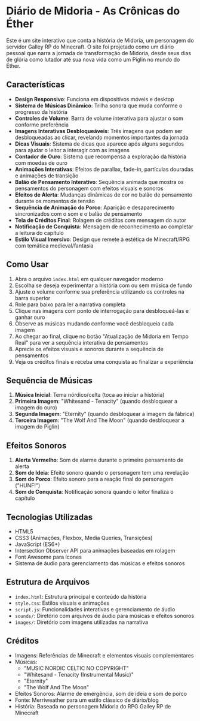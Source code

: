 # Diário de Midoria - As Crônicas do Éther

Este é um site interativo que conta a história de Midoria, um personagem do servidor Galley RP do Minecraft. O site foi projetado como um diário pessoal que narra a jornada de transformação de Midoria, desde seus dias de glória como lutador até sua nova vida como um Piglin no mundo do Éther.

## Características

- **Design Responsivo**: Funciona em dispositivos móveis e desktop
- **Sistema de Músicas Dinâmico**: Trilha sonora que muda conforme o progresso da história
- **Controles de Volume**: Barra de volume interativa para ajustar o som conforme preferência
- **Imagens Interativas Desbloqueáveis**: Três imagens que podem ser desbloqueadas ao clicar, revelando momentos importantes da jornada
- **Dicas Visuais**: Sistema de dicas que aparece após alguns segundos para ajudar o leitor a interagir com as imagens
- **Contador de Ouro**: Sistema que recompensa a exploração da história com moedas de ouro
- **Animações Interativas**: Efeitos de parallax, fade-in, partículas douradas e animações de transição
- **Balão de Pensamento Interativo**: Sequência animada que mostra os pensamentos do personagem com efeitos visuais e sonoros
- **Efeitos de Alerta**: Mudanças dinâmicas de cor no balão de pensamento durante os momentos de tensão
- **Sequência de Animação do Porco**: Aparição e desaparecimento sincronizados com o som e o balão de pensamento
- **Tela de Créditos Final**: Rolagem de créditos com mensagem do autor
- **Notificação de Conquista**: Mensagem de reconhecimento ao completar a leitura do capítulo
- **Estilo Visual Imersivo**: Design que remete à estética de Minecraft/RPG com temática medieval/fantasia

## Como Usar

1. Abra o arquivo `index.html` em qualquer navegador moderno
2. Escolha se deseja experimentar a história com ou sem música de fundo
3. Ajuste o volume conforme sua preferência utilizando os controles na barra superior
4. Role para baixo para ler a narrativa completa
5. Clique nas imagens com ponto de interrogação para desbloqueá-las e ganhar ouro
6. Observe as músicas mudando conforme você desbloqueia cada imagem
7. Ao chegar ao final, clique no botão "Atualização de Midoria em Tempo Real" para ver a sequência interativa de pensamentos
8. Aprecie os efeitos visuais e sonoros durante a sequência de pensamentos
9. Veja os créditos finais e receba uma conquista ao finalizar a experiência

## Sequência de Músicas

1. **Música Inicial**: Tema nórdico/celta (toca ao iniciar a história)
2. **Primeira Imagem**: "Whitesand - Tenacity" (quando desbloquear a imagem do ouro)
3. **Segunda Imagem**: "Eternity" (quando desbloquear a imagem da fábrica)
4. **Terceira Imagem**: "The Wolf And The Moon" (quando desbloquear a imagem do Piglin)

## Efeitos Sonoros

1. **Alerta Vermelho**: Som de alarme durante o primeiro pensamento de alerta
2. **Som de Ideia**: Efeito sonoro quando o personagem tem uma revelação
3. **Som do Porco**: Efeito sonoro para a reação final do personagem ("HUNF!")
4. **Som de Conquista**: Notificação sonora quando o leitor finaliza o capítulo

## Tecnologias Utilizadas

- HTML5
- CSS3 (Animações, Flexbox, Media Queries, Transições)
- JavaScript (ES6+)
- Intersection Observer API para animações baseadas em rolagem
- Font Awesome para ícones
- Sistema de áudio para gerenciamento das músicas e efeitos sonoros

## Estrutura de Arquivos

- `index.html`: Estrutura principal e conteúdo da história
- `style.css`: Estilos visuais e animações
- `script.js`: Funcionalidades interativas e gerenciamento de áudio
- `sounds/`: Diretório com arquivos de áudio para músicas e efeitos sonoros
- `images/`: Diretório com imagens utilizadas na narrativa

## Créditos

- Imagens: Referências de Minecraft e elementos visuais complementares
- Músicas:
  - "MUSIC NORDIC CELTIC NO COPYRIGHT"
  - "Whitesand - Tenacity (Instrumental Music)"
  - "Eternity"
  - "The Wolf And The Moon"
- Efeitos Sonoros: Alarme de emergência, som de ideia e som de porco
- Fonte: Merriweather para um estilo clássico de diário/blog
- História: Baseada no personagem Midoria do RPG Galley RP de Minecraft 
